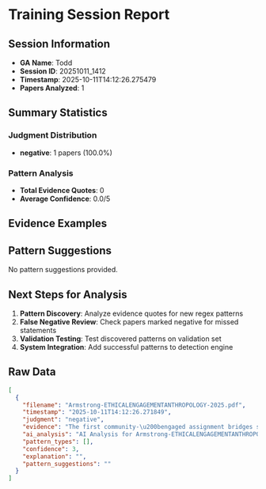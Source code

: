 # Training Session Report

## Session Information
- **GA Name**: Todd
- **Session ID**: 20251011_1412
- **Timestamp**: 2025-10-11T14:12:26.275479
- **Papers Analyzed**: 1

## Summary Statistics

### Judgment Distribution
- **negative**: 1 papers (100.0%)

### Pattern Analysis
- **Total Evidence Quotes**: 0
- **Average Confidence**: 0.0/5

## Evidence Examples

## Pattern Suggestions

No pattern suggestions provided.

## Next Steps for Analysis

1. **Pattern Discovery**: Analyze evidence quotes for new regex patterns
2. **False Negative Review**: Check papers marked negative for missed statements  
3. **Validation Testing**: Test discovered patterns on validation set
4. **System Integration**: Add successful patterns to detection engine

## Raw Data

```json
[
  {
    "filename": "Armstrong-ETHICALENGAGEMENTANTHROPOLOGY-2025.pdf",
    "timestamp": "2025-10-11T14:12:26.271849",
    "judgment": "negative",
    "evidence": "The first community-\u200bengaged assignment bridges students\u2019 personal\ncommitments, first-\u200bhand experiences in an organization, and the val-\nues promoted by that organization. Students learn about the policies\nand operations of SLUG, the cafeteria\u2019s food management corporation\nBon Appetit, and the campus food pantry, alongside each organization\u2019s\nethical commitments (sustainability for the garden, sustainability and\nwellness for the food management corporation, and welfare and agency\nfor the pantry). Next, through volunteer experiences, students examine",
    "ai_analysis": "AI Analysis for Armstrong-ETHICALENGAGEMENTANTHROPOLOGY-2025.pdf\n\nConfidence Level: None (0.000)\nRecommendation: No positionality detected\nPatterns Detected: None\n\n\nNo specific evidence excerpts extracted. Consider manual review of the full paper.\n\n\nAI Recommendation:\nNo clear positionality detected. Recommend categorizing as No positionality statements.",
    "pattern_types": [],
    "confidence": 3,
    "explanation": "",
    "pattern_suggestions": ""
  }
]
```
